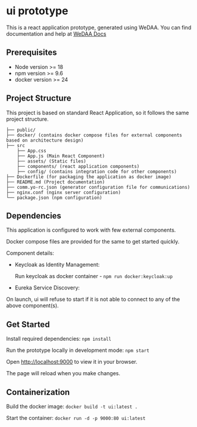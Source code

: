 # ui prototype

This is a react application prototype, generated using WeDAA. You can find documentation and help at [WeDAA Docs](https://www.wedaa.tech/docs/introduction/what-is-wedaa/)

## Prerequisites

- Node version >= 18
- npm version >= 9.6
- docker version >= 24

## Project Structure

This project is based on standard React Application, so it follows the same project structure.

```
├── public/
├── docker/ (contains docker compose files for external components based on architecture design)
├── src
    ├── App.css
    ├── App.js (Main React Component)
    ├── assets/ (Static files)
    ├── components/ (react application components)
    ├── config/ (contains integration code for other components)
├── Dockerfile (for packaging the application as docker image)
├── README.md (Project documentation)
├── comm.yo-rc.json (generator configuration file for communications)
├── nginx.conf (nginx server configuration)
└── package.json (npm configuration)
```

## Dependencies

This application is configured to work with few external components.

Docker compose files are provided for the same to get started quickly.

Component details:

- Keycloak as Identity Management:

  Run keycloak as docker container - `npm run docker:keycloak:up`

- Eureka Service Discovery:

On launch, ui will refuse to start if it is not able to connect to any of the above component(s).

## Get Started

Install required dependencies: `npm install`

Run the prototype locally in development mode: `npm start`

Open [http://localhost:9000](http://localhost:9000) to view it in your browser.

The page will reload when you make changes.

## Containerization

Build the docker image: `docker build -t ui:latest .`

Start the container: `docker run -d -p 9000:80 ui:latest`
